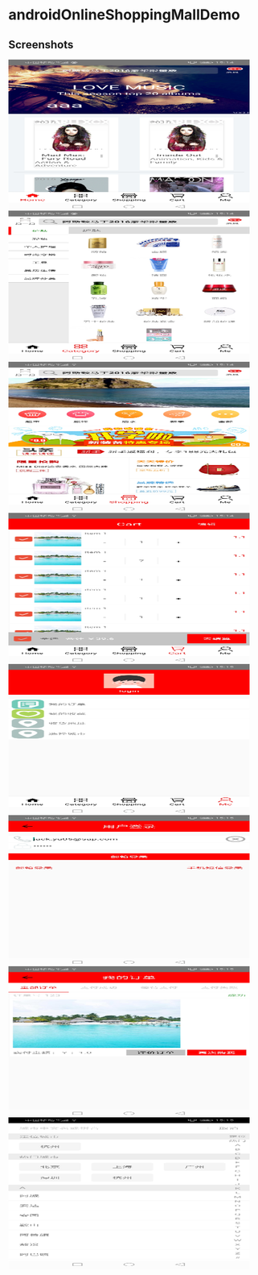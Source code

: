 # androidOnlineShoppingMallDemo
## Screenshots
<p align="center">
<img src="https://github.com/gfso2000/androidOnlineShoppingMallDemo/blob/master/Screenshots/page1.jpg" align="left" height="300" width="480" ><br/>
<img src="https://github.com/gfso2000/androidOnlineShoppingMallDemo/blob/master/Screenshots/page2.jpg" align="left" height="300" width="480" ><br/>
<img src="https://github.com/gfso2000/androidOnlineShoppingMallDemo/blob/master/Screenshots/page3.jpg" align="left" height="300" width="480" ><br/>
<img src="https://github.com/gfso2000/androidOnlineShoppingMallDemo/blob/master/Screenshots/page4.jpg" align="left" height="300" width="480" ><br/>
<img src="https://github.com/gfso2000/androidOnlineShoppingMallDemo/blob/master/Screenshots/page5.jpg" align="left" height="300" width="480" ><br/>
<img src="https://github.com/gfso2000/androidOnlineShoppingMallDemo/blob/master/Screenshots/page6.jpg" align="left" height="300" width="480" ><br/>
<img src="https://github.com/gfso2000/androidOnlineShoppingMallDemo/blob/master/Screenshots/page7.jpg" align="left" height="300" width="480" ><br/>
<img src="https://github.com/gfso2000/androidOnlineShoppingMallDemo/blob/master/Screenshots/page8.jpg" align="left" height="300" width="480" ><br/>
</p>
   
